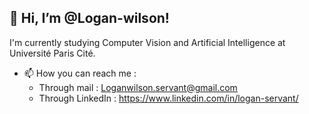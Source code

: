 ## 👋 Hi, I’m @Logan-wilson!
I'm currently studying Computer Vision and Artificial Intelligence at Université Paris Cité.
- 📫 How you can reach me :
  - Through mail : Loganwilson.servant@gmail.com
  - Through LinkedIn : https://www.linkedin.com/in/logan-servant/
